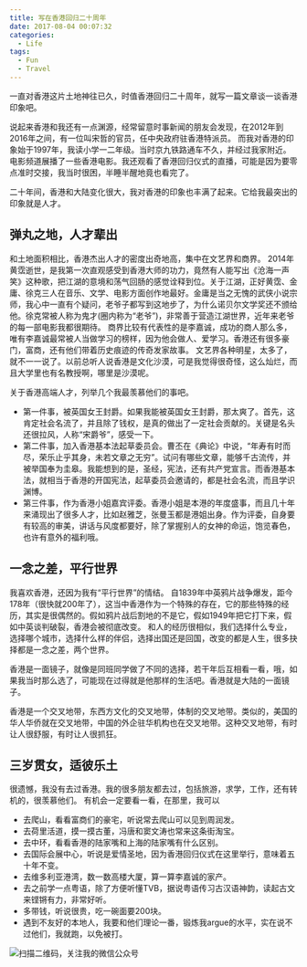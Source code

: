 ```yaml
---
title: 写在香港回归二十周年
date: 2017-08-04 00:07:32
categories:
  - Life
tags:
  - Fun
  - Travel
---
```


一直对香港这片土地神往已久，时值香港回归二十周年，就写一篇文章谈一谈香港印象吧。

说起来香港和我还有一点渊源，经常留意时事新闻的朋友会发现，在2012年到2016年之间，有一位叫宋哲的官员，任中央政府驻香港特派员。
而我对香港的印象始于1997年，我读小学一二年级。当时京九铁路通车不久，并经过我家附近。电影频道展播了一些香港电影。我还观看了香港回归仪式的直播，可能是因为要零点准时交接，我当时很困，半睡半醒地竟也看完了。

二十年间，香港和大陆变化很大，我对香港的印象也丰满了起来。它给我最突出的印象就是人才。

## 弹丸之地，人才辈出
和土地面积相比，香港杰出人才的密度出奇地高，集中在文艺界和商界。
2014年黄霑逝世，是我第一次直观感受到香港大师的功力，竟然有人能写出《沧海一声笑》这种歌，把江湖的意境和荡气回肠的感觉诠释到位。关于江湖，正好黄霑、金庸、徐克三人在音乐、文学、电影方面创作地最好。金庸是当之无愧的武侠小说宗师，我心中一直有个疑问，老爷子都写到这地步了，为什么诺贝尔文学奖还不颁给他。徐克常被人称为鬼才(圈内称为“老爷”)，非常善于营造江湖世界，近年来老爷的每一部电影我都很期待。
商界比较有代表性的是李嘉诚，成功的商人那么多，唯有李嘉诚最常被人当做学习的榜样，因为他会做人、爱学习。香港还有很多豪门，富商，还有他们带着历史痕迹的传奇发家故事。
文艺界各种明星，太多了，就不一一说了。以前总听人说香港是文化沙漠，可是我觉得很奇怪，这么灿烂，而且大学里也有名教授啊，哪里是沙漠呢。

关于香港高端人才，列举几个我最羡慕他们的事吧。
- 第一件事，被英国女王封爵。如果我能被英国女王封爵，那太爽了。首先，这肯定社会名流了，并且除了钱权，是真的做出了一定社会贡献的。关键是名头还很拉风，人称“宋爵爷”，感受一下。
- 第二件事，加入香港基本法起草委员会。曹丕在《典论》中说，“年寿有时而尽，荣乐止乎其身，未若文章之无穷”。试问有哪些文章，能够千古流传，并被举国奉为圭皋。我能想到的是，圣经，宪法，还有共产党宣言。而香港基本法，就相当于香港的开国宪法，起草委员会邀请的，都是社会名流，而且学识渊博。
- 第三件事，作为香港小姐嘉宾评委。香港小姐是本港的年度盛事，而且几十年来涌现出了很多人才，比如赵雅芝，张曼玉都是港姐出身。作为评委，自身要有较高的审美，讲话与风度都要好，除了掌握别人的女神的命运，饱览春色，也许有意外的福利哦。

## 一念之差，平行世界
我喜欢香港，还因为我有“平行世界”的情结。
自1839年中英鸦片战争爆发，距今178年（很快就200年了），这当中香港作为一个特殊的存在，它的那些特殊的经历，其实是很偶然的。假如鸦片战后割地的不是它，假如1949年把它打下来，假如中英谈判破裂，香港会被彻底改变。
和人的经历很相似，我们选择什么专业，选择哪个城市，选择什么样的伴侣，选择出国还是回国，改变的都是人生，很多抉择都是一念之差，两个世界。

香港是一面镜子，就像是同班同学做了不同的选择，若干年后互相看一看，哦，如果我当时那么选了，可能现在过得就是他那样的生活吧。香港就是大陆的一面镜子。

香港是一个交叉地带，东西方文化的交叉地带，体制的交叉地带。类似的，美国的华人华侨就在交叉地带，中国的外企驻华机构也在交叉地带。这种交叉地带，有时让人很舒服，有时让人很抓狂。

## 三岁贯女，适彼乐土
很遗憾，我没有去过香港。我的很多朋友都去过，包括旅游，求学，工作，还有转机的，很羡慕他们。
有机会一定要看一看，在那里，我可以
- 去爬山，看看富商们的豪宅，听说常去爬山可以见到周润发。
- 去荷里活道，摸一摸古董，冯唐和窦文涛也常来这条街淘宝。
- 去中环，看看香港的陆家嘴和上海的陆家嘴有什么区别。
- 去国际会展中心，听说是爱情圣地，因为香港回归仪式在这里举行，意味着五十年不变。
- 去维多利亚港湾，数一数高楼大厦，算一算李嘉诚的家产。
- 去之前学一点粤语，除了方便听懂TVB，据说粤语传习古汉语神韵，读起古文来铿锵有力，非常好听。
- 多带钱，听说很贵，吃一碗面要200块。
- 遇到不友好的本地人，我要和他们理论一番，锻炼我argue的水平，实在说不过他们，我就跑，以免被打。

![扫描二维码，关注我的微信公众号](/images/qrcode_songzheglobal_2017.jpg)
